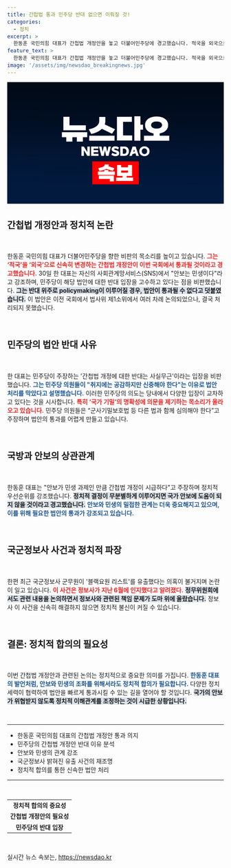 ```yaml
---
title: 간첩법 통과 민주당 반대 없으면 이뤄질 것!
categories:
  - 정치
excerpt: >
  한동훈 국민의힘 대표가 간첩법 개정안을 놓고 더불어민주당에 경고했습니다. 적국을 외국으로 바꾸기 위한 논의가 지연되고 있는 가운데, 민주당의 반대 의사를 비판하며 법안 통과를 촉구했습니다.
feature_text: >
  한동훈 국민의힘 대표가 간첩법 개정안을 놓고 더불어민주당에 경고했습니다. 적국을 외국으로 바꾸기 위한 논의가 지연되고 있는 가운데, 민주당의 반대 의사를 비판하며 법안 통과를 촉구했습니다.
image: '/assets/img/newsdao_breakingnews.jpg'
---
```


<p><img src="/assets/img/newsdao_breakingnews.jpg" alt="ontimetimes 속보" /></p>

<h2 data-ke-size="size26">간첩법 개정안과 정치적 논란</h2>

<p data-ke-size="size16">&nbsp;</p>

<p>한동훈 국민의힘 대표가 더불어민주당을 향한 비판의 목소리를 높이고 있습니다. <b><span style="color: #ee2323;">그는 ‘적국’을 ‘외국’으로 신속히 변경하는 간첩법 개정안이 이번 국회에서 통과될 것이라고 경고했습니다.</span></b> 30일 한 대표는 자신의 사회관계망서비스(SNS)에서 "안보는 민생이다"라고 강조하며, 민주당이 해당 법안에 대한 반대 입장을 고수하고 있다는 점을 비판했습니다. <b><span style="background-color: #21538527;">그는 반대 위주로 policymaking이 이루어질 경우, 법안이 통과될 수 없다고 덧붙였습니다.</span></b> 이 법안은 이전 국회에서 법사위 제1소위에서 여러 차례 논의되었으나, 결국 처리되지 못했습니다. </p>

<p data-ke-size="size16">&nbsp;</p>

<h2 data-ke-size="size26">민주당의 법안 반대 사유</h2>

<p data-ke-size="size16">&nbsp;</p>

<p>한 대표는 민주당이 주장하는 '간첩법 개정에 대한 반대는 사실무근'이라는 입장을 비판했습니다. <b><span style="color: #1a5490;">그는 민주당 의원들이 "취지에는 공감하지만 신중해야 한다"는 이유로 법안 처리를 막았다고 설명했습니다.</span></b> 이러한 민주당의 의도는 당내에서 다양한 입장이 교차하고 있다는 것을 시사합니다. <b><span style="color: #ee2323;">특히 ‘국가 기밀’의 명확성에 의문을 제기하는 목소리가 올라오고 있습니다.</span></b> 민주당 의원들은 “군사기밀보호법 등 다른 법과 함께 심의해야 한다”고 주장하며 법안의 통과를 어렵게 만들고 있습니다.</p>

<p data-ke-size="size16">&nbsp;</p>

<h2 data-ke-size="size26">국방과 안보의 상관관계</h2>

<p data-ke-size="size16">&nbsp;</p>

<p>한동훈 대표는 "안보가 민생 과제인 만큼 간첩법 개정이 시급하다"고 주장하며 정치적 우선순위를 강조했습니다. <b><span style="background-color: #21538527;">정치적 결정이 무분별하게 이루어지면 국가 안보에 도움이 되지 않을 것이라고 경고했습니다.</span></b> <b><span style="color: #1a5490;">안보와 민생의 밀접한 관계는 더욱 중요해지고 있으며, 이를 위해 필요한 법안의 통과가 강조되고 있습니다.</span></b> </p>

<p data-ke-size="size16">&nbsp;</p>

<h2 data-ke-size="size26">국군정보사 사건과 정치적 파장</h2>

<p data-ke-size="size16">&nbsp;</p>

<p>한편 최근 국군정보사 군무원이 '블랙요원 리스트'를 유출했다는 의혹이 불거지며 논란이 일고 있습니다. <b><span style="color: #ee2323;">이 사건은 정보사가 지난 6월에 인지했다고 알려졌다.</span></b> <b><span style="background-color: #21538527;">정무위원회에서도 관련 내용을 논의하면서 정보사와 관련된 책임 문제가 도마 위에 올랐습니다.</span></b> 정보사 이 사건을 신속히 해결하지 않으면 정치적 불신이 커질 수 있습니다. </p>

<p data-ke-size="size16">&nbsp;</p>

<h2 data-ke-size="size26">결론: 정치적 합의의 필요성</h2>

<p data-ke-size="size16">&nbsp;</p>

<p>이번 간첩법 개정안과 관련된 논의는 정치적으로 중요한 의미를 가집니다. <b><span style="color: #1a5490;">한동훈 대표의 발언처럼, 안보와 민생의 조화를 위해서라도 정치적 합의가 필요합니다.</span></b> 다양한 정치 세력이 협력하여 법안을 빠르게 통과시킬 수 있는 길을 열어야 할 것입니다. <b><span style="background-color: #21538527;">국가의 안보가 위협받지 않도록 정치적 이해관계를 조정하는 것이 시급한 상황입니다.</span></b> </p>

<p data-ke-size="size16">&nbsp;</p>

<hr>

<ul>
  <li>한동훈 국민의힘 대표의 간첩법 개정안 통과 의지</li>
  <li>민주당의 간첩법 개정안 반대 이유 분석</li>
  <li>안보와 민생의 관계 강조</li>
  <li>국군정보사 밝혀진 유출 사건의 재조명</li>
  <li>정치적 합의를 통한 신속한 법안 처리</li>
</ul>

<hr>

<p data-ke-size="size16">&nbsp;</p>

<table>
  <tr>
    <td style="text-align: center; height: 17px;"><b>정치적 합의의 중요성</b></td>
  </tr>
  <tr>
    <td style="text-align: center; height: 17px;"><b>간첩법 개정안의 필요성</b></td>
  </tr>
  <tr>
    <td style="text-align: center; height: 17px;"><b>민주당의 반대 입장</b></td>
  </tr>
</table>

<p data-ke-size="size16">&nbsp;</p>
실시간 뉴스 속보는, <a href="https://newsdao.kr" rel="dofollow">https://newsdao.kr</a>



